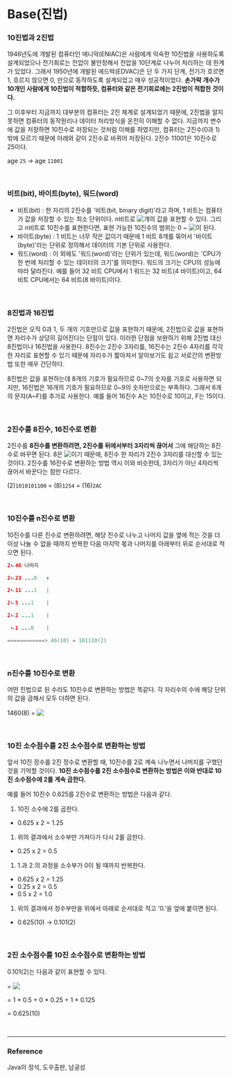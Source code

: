# Base(진법)

### 10진법과 2진법

1946년도에 개발된 컴퓨터인 에니악(ENIAC)은 사람에게 익숙한 10진법을 사용하도록 설계되었으나 전기회로는 전압이 불안정해서 전압을 10단계로 나누어 처리하는 데 한계가 있었다. 그래서 1950년에 개발된 에드박(EDVAC)은 단 두 가지 단계, 전기가 흐르면 1, 흐르지 않으면 0, 만으로 동작하도록 설계되었고 매우 성공적이었다. **손가락 개수가 10개인 사람에게 10진법이 적합하듯, 컴퓨터와 같은 전기회로에는 2진법이 적합한 것이다.**

그 이후부터 지금까지 대부분의 컴퓨터는 2진 체계로 설계되었기 때문에, 2진법을 알지 못하면 컴퓨터의 동작원리나 데이터 처리방식을 온전히 이해할 수 없다. 지금까지 변수에 값을 저장하면 10진수로 저장되는 것처럼 이해를 하였지만, 컴퓨터는 2진수(0과 1) 밖에 모르기 때문에 아래와 같이 2진수로 바뀌어 저장된다. 2진수 11001은 10진수로 25이다.

age `25` → age `11001`

<br>

### 비트(bit), 바이트(byte), 워드(word)

- 비트(bit) : 한 자리의 2진수를 '비트(bit, binary digit)'라고 하며, 1 비트는 컴퓨터가 값을 저장할 수 있는 최소 단위이다. n비트로 <!-- $2^n$ --> <img style="transform: translateY(0.1em); background: white;" src="https://render.githubusercontent.com/render/math?math=2%5En">개의 값을 표현할 수 있다. 그리고 n비트로 10진수를 표현한다면, 표현 가능한 10진수의 범위는 0 ~ <!-- $2^n-1$ --> <img style="transform: translateY(0.1em); background: white;" src="https://render.githubusercontent.com/render/math?math=2%5En-1">이 된다.
- 바이트(byte) : 1 비트는 너무 작은 값이기 때문에 1 비트 8개를 묶어서 '바이트(byte)'라는 단위로 정의해서 데이터의 기본 단위로 사용한다.
- 워드(word) : 이 외에도 '워드(word)'라는 단위가 있는데, 워드(word)는 'CPU가 한 번에 처리할 수 있는 데이터의 크기'를 의미한다. 워드의 크기는 CPU의 성능에 따라 달라진다. 예를 들어 32 비트 CPU에서 1 워드는 32 비트(4 바이트)이고, 64비트 CPU에서는 64 비트(8 바이트)이다.

<br>

### 8진법과 16진법

2진법은 오직 0과 1, 두 개의 기호만으로 값을 표현하기 때문에, 2진법으로 값을 표현하면 자리수가 상당히 길어진다는 단점이 있다. 이러한 단점을 보완하기 위해 2진법 대신 8진법이나 16진법을 사용한다. 8진수는 2진수 3자리를, 16진수는 2진수 4자리를 각각 한 자리로 표현할 수 있기 때문에 자리수가 짧아져서 알아보기도 쉽고 서로간의 변환방법 또한 매우 간단하다.

8진법은 값을 표현하는데 8개의 기호가 필요하므로 0~7의 숫자를 기호로 사용하면 되지만, 16진법은 16개의 기호가 필요하므로 0~9의 숫자만으로는 부족하다. 그래서 6개의 문자(A~F)를 추가로 사용한다. 예를 들어 16진수 A는 10진수로 10이고, F는 15이다.

<br>

### 2진수를 8진수, 16진수로 변환

2진수를 **8진수를 변환하려면, 2진수를 뒤에서부터 3자리씩 끊어서** 그에 해당하는 8진수로 바꾸면 된다. 8은 <!-- $2^3$ --> <img style="transform: translateY(0.1em); background: white;" src="https://render.githubusercontent.com/render/math?math=2%5E3">이기 때문에, 8진수 한 자리가 2진수 3자리를 대신할 수 있는 것이다. 2진수를 16진수로 변환하는 방법 역시 이와 비슷한데, 3자리가 아닌 4자리씩 끊어서 바꾼다는 점만 다르다.

(2)`1010101100` = (8)`1254` = (16)`2AC`

<br>

### 10진수를 n진수로 변환

10진수를 다른 진수로 변환하려면, 해당 진수로 나누고 나머지 값을 옆에 적는 것을 더 이상 나눌 수 없을 때까지 반복한 다음 마지막 몫과 나머지를 아래부터 위로 순서대로 적으면 된다.

```java
2ㄴ46 나머지

2ㄴ23 ...0   ↑

2ㄴ11 ...1   |

2ㄴ5 ...1    |

2ㄴ2 ...1    |

 ㄴ1 ...0    |

============> 46(10) = 101110(2)
```

<br>

### n진수를 10진수로 변환

어떤 진법으로 된 수라도 10진수로 변환하는 방법은 똑같다. 각 자리수의 수에 해당 단위의 값을 곱해서 모두 더하면 된다.

1460(8) = <!-- $1*8^3 + 4*8^2 + 6*8^1 + 0*8^0$ --> <img style="transform: translateY(0.1em); background: white;" src="https://render.githubusercontent.com/render/math?math=1*8%5E3%20%2B%204*8%5E2%20%2B%206*8%5E1%20%2B%200*8%5E0">

<br>

### 10진 소수점수를 2진 소수점수로 변환하는 방법

앞서 10진 정수를 2진 정수로 변환할 때, 10진수를 2로 계속 나누면서 나머지를 구했던 것을 기억할 것이다. **10진 소수점수를 2진 소수점수로 변환하는 방법은 이와 반대로 10진 소수점수에 2를 계속 곱한다.** 

예를 들어 10진수 0.625를 2진수로 변환하는 방법은 다음과 같다.

1. 10진 소수에 2를 곱한다.
- 0.625 x 2 = 1.25
1. 위의 결과에서 소수부만 가져다가 다시 2를 곱한다.
- 0.25 x 2 = 0.5
1. 1.과 2.의 과정을 소수부가 0이 될 때까지 반복한다.
- 0.625 x 2 = 1.25
- 0.25 x 2 = 0.5
- 0.5 x 2 = 1.0
1. 위의 결과에서 정수부만을 위에서 아래로 순서대로 적고 '0.'을 앞에 붙이면 된다.
- 0.625(10) → 0.101(2)

<br>

### 2진 소수점수를 10진 소수점수로 변환하는 방법

0.101(2)는 다음과 같이 표현할 수 있다. 

= <!-- $1 * 2^{-1} + 0 * 2^{-2} + 1 * 2^{-3}$ --> <img style="transform: translateY(0.1em); background: white;" src="https://render.githubusercontent.com/render/math?math=1%20*%202%5E%7B-1%7D%20%2B%200%20*%202%5E%7B-2%7D%20%2B%201%20*%202%5E%7B3%7D">

= 1 * 0.5 + 0 * 0.25 + 1 * 0.125

= 0.625(10)

<br>

---

### Reference

Java의 정석, 도우출판, 남궁성
